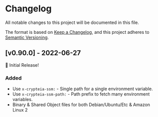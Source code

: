 # Changelog

All notable changes to this project will be documented in this file.

The format is based on [Keep a Changelog](https://keepachangelog.com/en/1.0.0/),
and this project adheres to [Semantic Versioning](https://semver.org/spec/v2.0.0.html).

## [v0.90.0] - 2022-06-27

🎉 Initial Release!

### Added

- Use `x-crypteia-ssm:` - Single path for a single environment variable.
- Use `x-crypteia-ssm-path:` - Path prefix to fetch many environment variables.
- Binary & Shared Object files for both Debian/Ubuntu/Etc & Amazon Linux 2
